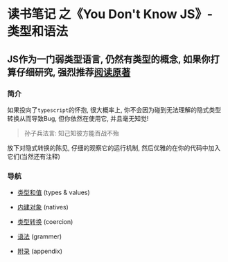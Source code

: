 # 读书笔记 之《You Don't Know JS》- 类型和语法

## JS作为一门弱类型语言, 仍然有类型的概念, 如果你打算仔细研究, 强烈推荐[阅读原著](https://github.com/getify/You-Dont-Know-JS/blob/master/types%20&%20grammar/README.md#you-dont-know-js-types--grammar "You Don't Know JS")

### 简介
如果投向了`typescript`的怀抱, 很大概率上, 你不会因为碰到无法理解的隐式类型转换从而导致Bug, 但你依然在使用它, 并且毫无知觉!

>孙子兵法言: 知己知彼方能百战不殆

放下对隐式转换的陈见, 仔细的观察它的运行机制, 然后优雅的在你的代码中加入它们(当然还有注释)

### 导航
- [类型和值](https://github.com/BobbyLH/ReadingNotes---You-Dont-Know-JS/blob/master/types%20%26%20grammar/types%20%26%20values.md) (types & values)

- [内建对象](https://github.com/BobbyLH/ReadingNotes---You-Dont-Know-JS/blob/master/types%20%26%20grammar/natives.md) (natives)

- [类型转换](https://github.com/BobbyLH/ReadingNotes---You-Dont-Know-JS/blob/master/types%20%26%20grammar/coercion.md) (coercion)

- [语法](https://github.com/BobbyLH/ReadingNotes---You-Dont-Know-JS/blob/master/types%20%26%20grammar/grammer.md) (grammer)

- [附录](https://github.com/BobbyLH/ReadingNotes---You-Dont-Know-JS/blob/master/types%20%26%20grammar/appendix.md) (appendix)